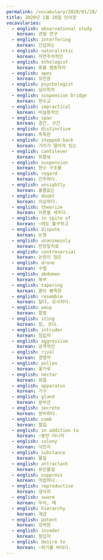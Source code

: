 ```yaml
---
permalink: /vocabulary/2020/01/28/
title: 2020년 1월 28일 단어장
vocavularies:
  - english: observational study
    korean: 관찰 연구
  - english: interfering
    korean: 간섭하는
  - english: naturalistic
    korean: 자연주의적인
  - english: ethologist
    korean: 동물 행동학자
  - english: apes
    korean: 유인원
  - english: psychologist
    korean: 심리학자
  - english: suspension bridge
    korean: 현수교
  - english: impractical
    korean: 비실용적인
  - english: span
    korean: 경간, 구간
  - english: distinctive
    korean: 독특한
  - english: stepped-back
    korean: 거리가 떨어져 있는
  - english: cantilever
    korean: 외팔보
  - english: suspension
    korean: 현수 구조물
  - english: regard
    korean: 간주하다.
  - english: unsightly
    korean: 볼품없는
  - english: doubt
    korean: 의심하다.
  - english: theorize
    korean: 이론을 세우다.
  - english: in spite of
    korean: ~에도 불구하고
  - english: dispute
    korean: 논쟁
  - english: unanimously
    korean: 만장일치로
  - english: controversial
    korean: 논란이 많은
  - english: drone
    korean: 수벌
  - english: abdomen
    korean: 복부
  - english: tapering
    korean: 끝이 뾰족한
  - english: resemble
    korean: 닮다, 유사하다.
  - english: wasp
    korean: 말벌
  - english: sting
    korean: 침, 쏘다.
  - english: intruder
    korean: 침입자
  - english: aggressive
    korean: 공격적인
  - english: rival
    korean: 경쟁자
  - english: pollen
    korean: 꽃가루
  - english: nectar
    korean: 화즙
  - english: apparatus
    korean: 기구
  - english: gland
    korean: 분비선
  - english: secrete
    korean: 분비하다.
  - english: comb
    korean: 벌집
  - english: in addition to
    korean: ~뿐만 아니라
  - english: colony
    korean: 식민지
  - english: substance
    korean: 물질
  - english: attractant
    korean: 유인물질
  - english: suppress
    korean: 억압하다.
  - english: reproductive
    korean: 생식의
  - english: swarm
    korean: 무리, 떼
  - english: hierarchy
    korean: 계급
  - english: potent
    korean: 강력한
  - english: invader
    korean: 침입자
  - english: desire to
    korean: ~하기를 바라다.
---
```

